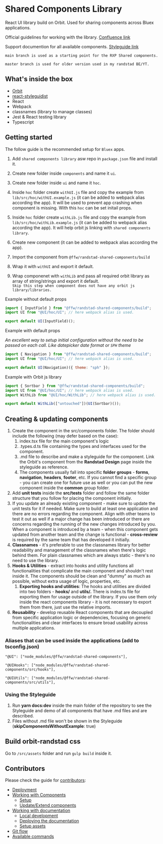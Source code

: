 # Shared Components Library

React UI library build on Orbit. Used for sharing components across Bluex applications.

Official guidelines for working with the library. [Confluence link](https://global-confluence.randstadservices.com/display/RXP/Component+Libraries)

Support documention for all available components. [Styleguide link](https://bluex-shared-components-docs-main.netlify.app/)

`main branch is used as a starting point for the RXP Shared components.`

`master branch is used for older version used in my randstad BE/YT.`

## What's inside the box

- [Orbit](https://randstad.design/)
- [react-styleguidist](https://react-styleguidist.js.org/)
- React
- Webpack
- classnames (library to manage classes)
- Jest & React testing library
- Typescript

## Getting started

The follow guide is the recommended setup for `Bluex` apps.

1. Add `shared components library` asw repo in `package.json` file and install it.

2. Create new folder inside `components` and name it `ui`.

3. Create new folder inside `ui` and name it `hoc`.

4. Inside `hoc` folder create `withUI.js` file and copy the example from `lib/src/hoc/withUI.example.js` (it can be added to webpack alias according the app). It will be used to prevent app crashing when component is missing. With this `hoc` can be set initail props.

5. Inside `hoc` folder create `withLib.js` file and copy the example from `lib/src/hoc/withLib.example.js` (it can be added to webpack alias according the app). It will help orbit js linking with `shared components library`.

6. Create new component (it can be added to webpack alias according the app).

7. Import the component from `@ffw/randstad-shared-components/build`

8. Wrap it with `withUI` and export it default.

9. Wrap componenet with `withLib` and pass all required orbit library as array of string/strings and export it default.  
   `Skip this step when component does not have any orbit js library/libraries.`

Example without default props

```jsx
import { InputField } from "@ffw/randstad-shared-components/build";
import UI from "@UI/hoc/UI"; // here webpack alias is used.

export default UI(InputField)();
```

Example with default props

_An excellent way to setup initial configuration without the need to be passed on each call. Like datepicker date format or `SPH` theme_

```jsx
import { Navigation } from "@ffw/randstad-shared-components/build";
import UI from "@UI/hoc/UI"; // here webpack alias is used.

export default UI(Navigation)({ theme: "sph" });
```

Example with Orbit js library

```jsx
import { Sortbar } from "@ffw/randstad-shared-components/build";
import UI from "@UI/hoc/UI"; // here webpack alias is used.
import WithLib from "@UI/hoc/WithLib"; // here webpack alias is used.

export default WithLib(["untouched"])(UI(Sortbar)());
```

## Creating & updating components

1.  Create the component in the src/components folder. The folder should include the following (may defer based on the case):  
      1.  index.tsx file for the main component's logic
      2.  <ComponentName>.types.d.ts file containing the types and interfaces used for the component.
      3.  <ComponentName>.md file to describe and make a styleguide for the component. Link the Orbit's component from the  **Randstad Design**  page inside the styleguide as reference.
      4.  The components usually fall into specific  **folder**  **groups**  -  **forms**,  **navigation**,  **headers**,  **footer**, etc. If you cannot find a specific group - you can create one for future use as well or you can put the new component inside the  **common**  group folder.
2.  Add  **unit tests**  inside the  **src/__tests__**  folder and follow the same folder structure that you follow for placing the component initially.
3.  If you update an already existing component - make sure to update the unit tests for it if needed. Make sure to build at least one application and there are no errors regarding the component. Align with other teams to test it out as well if a major change has been introduced or there are concerns regarding the running of the new changes introduced by you. When a component is introduced by a team - when this component gets updated from another team and the change is functional -  **cross-review**  is required by the same team that has developed it initially.
4.  **Classnames**  - it's preferable to use the classnames library for better readability and management of the classnames when there's logic behind them. For plain classnames which are always static - there's no need to use the library.
5.  **Hooks & Utilities**  - extract into hooks and utility functions all functionalities that complicate the main component and shouldn't rest inside it. The components should be clean and "dummy" as much as possible, without extra usage of logic, properties, etc.
    1.  **Exporting hooks and utilities**: The hooks and utilities are divided into two folders -  **hooks/**  and  **utils/.**  There is index.ts file for exporting them for usage outside of the library. If you use them only inside the react components library - it is not necessary to export them from there, just use the relative imports.
6.  **Reusability**  - develop reusable React components that are decoupled from specific application logic or dependencies, focusing on generic functionalities and clear interfaces to ensure broad usability across multiple applications.

### **Aliases that can be used inside the applications (add to tsconfig.json)**

``"@UI": ["node_modules/@ffw/randstad-shared-components"],``

``"@UIHooks": ["node_modules/@ffw/randstad-shared-components/src/hooks"],``  

``"@UIUtils": ["node_modules/@ffw/randstad-shared-components/src/utils"],``
### **Using the Styleguide**

1.  Run  **yarn docs:dev**  inside the main folder of the repository to see the Styleguide and demo of all components that have .md files and are described.
2. Files without .md file won't be shown in the Styleguide (**skipComponentsWithoutExample**: true)

## Build orbit-randstad css

Go to `/src/assets` folder and run `gulp build` inside it.
## Contributors

Please check the guide for [contributors](https://gitlab.workingpropeople.com/randstad-bluex/git-df-prd-bluex-lib-react-components/-/blob/dev/CONTRIBUTORS.md):

- [Deployment](https://gitlab.workingpropeople.com/randstad-bluex/git-df-prd-bluex-lib-react-components/-/blob/dev/CONTRIBUTORS.md#deployment)
- [Working with Components](https://gitlab.workingpropeople.com/randstad-bluex/git-df-prd-bluex-lib-react-components/-/blob/dev/CONTRIBUTORS.md#working-with-components)
  - [Setup](https://gitlab.workingpropeople.com/randstad-bluex/git-df-prd-bluex-lib-react-components/-/blob/dev/CONTRIBUTORS.md#setup)
  - [Update/Extend components](https://gitlab.workingpropeople.com/randstad-bluex/git-df-prd-bluex-lib-react-components/-/blob/dev/CONTRIBUTORS.md#updateextend-components)
- [Working with documentation](https://gitlab.workingpropeople.com/randstad-bluex/git-df-prd-bluex-lib-react-components/-/blob/dev/CONTRIBUTORS.md#working-with-documentation)
  - [Local development](https://gitlab.workingpropeople.com/randstad-bluex/git-df-prd-bluex-lib-react-components/-/blob/dev/CONTRIBUTORS.md#local-development)
  - [Deploying the documentation](https://gitlab.workingpropeople.com/randstad-bluex/git-df-prd-bluex-lib-react-components/-/blob/dev/CONTRIBUTORS.md#deploying-the-documentation)
  - [Setup assets](https://gitlab.workingpropeople.com/randstad-bluex/git-df-prd-bluex-lib-react-components/-/blob/dev/CONTRIBUTORS.md#setup-assets)
- [Git flow](https://gitlab.workingpropeople.com/randstad-bluex/git-df-prd-bluex-lib-react-components/-/blob/dev/CONTRIBUTORS.md#git-flow)
- [Available commands](https://gitlab.workingpropeople.com/randstad-bluex/git-df-prd-bluex-lib-react-components/-/blob/dev/CONTRIBUTORS.md#available-commands)

